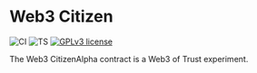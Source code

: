 # Web3 Citizen

![CI](https://github.com/soulcialites/web3-citizen/actions/workflows/ci.yml/badge.svg)
![TS](https://badgen.net/badge/-/TypeScript?icon=typescript&label&labelColor=blue&color=555555)
[![GPLv3 license](https://img.shields.io/badge/License-MIT-blue.svg)](http://perso.crans.org/besson/LICENSE.html)

The Web3 CitizenAlpha contract is a Web3 of Trust experiment.
